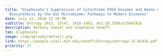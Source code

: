 ```yaml
---
title: "Glyphosate's Suppression of Cytochrome P450 Enzymes and Amino Acid
  Biosynthesis by the Gut Microbiome: Pathways to Modern Diseases"
date: July 12, 2020 12:19 PM
subtitle: Entropy 2013, 15(4), 1416-1463; doi:10.3390/e15041416
description: Anthony Samsel and Stephanie Seneff.
tab: Glyphosate
image: /img/uploads/default.png
link: https://people.csail.mit.edu/seneff/Entropy/entropy-15-01416.pdf
priority: 27
---
```

